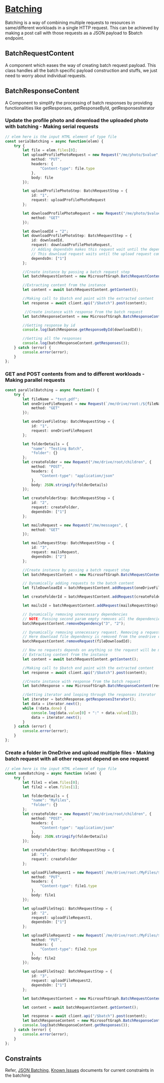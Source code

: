 # [Batching](https://developer.microsoft.com/en-us/graph/docs/concepts/json_batching)

Batching is a way of combining multiple requests to resources in same/different workloads in a single HTTP request. This can be achieved by making a post call with those requests as a JSON payload to $batch endpoint.

## BatchRequestContent

A component which eases the way of creating batch request payload. This class handles all the batch specific payload construction and stuffs, we just need to worry about individual requests.

## BatchResponseContent

A Component to simplify the processing of batch responses by providing functionalities like getResponses, getResponseById, getResponsesIterator

### Update the profile photo and download the uploaded photo with batching - Making serial requests

```typescript
// elem here is the input HTML element of type file
const serialBatching = async function(elem) {
    try {
        let file = elem.files[0];
        let uploadProfilePhotoRequest = new Request("/me/photo/$value", {
            method: "PUT",
            headers: {
                "Content-type": file.type
            },
            body: file
        });

        let uploadProfilePhotoStep: BatchRequestStep = {
            id: "1",
            request: uploadProfilePhotoRequest
        };

        let downloadProfilePhotoRequest = new Request("/me/photo/$value", {
            method: "GET"
        });

        let downloadId = "2";
        let downloadProfilePhotoStep: BatchRequestStep = {
            id: downloadId,
            request: downloadProfilePhotoRequest,
            // Adding dependsOn makes this request wait until the dependency finishes
            // This download request waits until the upload request completes
            dependsOn: ["1"]
        };

        //Create instance by passing a batch request step
        let batchRequestContent = new MicrosoftGraph.BatchRequestContent([uploadProfilePhotoStep, downloadProfilePhotoStep]);

        //Extracting content from the instance
        let content = await batchRequestContent.getContent();

        //Making call to $batch end point with the extracted content
        let response = await client.api("/$batch").post(content);

         //Create instance with response from the batch request
        let batchResponseContent = new MicrosoftGraph.BatchResponseContent(response);

        //Getting response by id
        console.log(batchResponse.getResponseById(downloadId));

        //Getting all the responses
        console.log(batchResponseContent.getResponses());
    } catch (error) {
        console.error(error);
    }
};

```

### GET and POST contents from and to different workloads - Making parallel requests

```typescript
const parallelBatching = async function() {
    try {
        let fileName = "test.pdf";
        let oneDriveFileRequest = new Request(`/me/drive/root:/${fileName}:/content`, {
            method: "GET"
        });

        let oneDriveFileStep: BatchRequestStep = {
            id: "1",
            request: oneDriveFileRequest
        };

        let folderDetails = {
            "name": "Testing Batch",
            "folder": {}
        };
        let createFolder = new Request("/me/drive/root/children", {
            method: "POST",
            headers: {
                "Content-type": "application/json"
            },
            body: JSON.stringify(folderDetails)
        });

        let createFolderStep: BatchRequestStep = {
            id: "2",
            request: createFolder,
            dependsOn: ["1"]
        };

        let mailsRequest = new Request("/me/messages", {
            method: "GET"
        });

        let mailsRequestStep: BatchRequestStep = {
            id: "3",
            request: mailsRequest,
            dependsOn: ["2"]
        };

        //Create instance by passing a batch request step
        let batchRequestContent = new MicrosoftGraph.BatchRequestContent();

        // Dynamically adding requests to the batch content
        let fileDownloadId = batchRequestContent.addRequest(oneDriveFileStep);

        let createFolderId = batchRequestContent.addRequest(createFolderStep);

        let mailsId = batchRequestContent.addRequest(mailsRequestStep);

        // Dynamically removing unnecessary dependencies
        // NOTE: Passing second param empty removes all the dependencies for that request
        batchRequestContent.removeDependency("3", "2");

        // Dynamically removing unnecessary request. Removing a request automatically removes the dependencies in relevant dependents
        // Here download file dependency is removed from the onedrive create folder request
        batchRequestContent.removeRequest(fileDownloadId);

        // Now no requests depends on anything so the request will be made parallel in the service end
        // Extracting content from the instance
        let content = await batchRequestContent.getContent();

        //Making call to $batch end point with the extracted content
        let response = await client.api("/$batch").post(content);

        //Create instance with response from the batch request
        let batchResponse = new MicrosoftGraph.BatchResponseContent(response);

        //Getting iterator and looping through the responses iterator
        let iterator = batchResponse.getResponsesIterator();
        let data = iterator.next();
        while (!data.done) {
            console.log(data.value[0] + ":" + data.value[1]);
            data = iterator.next();
        }
    } catch (error) {
        console.error(error);
    }
};
```

### Create a folder in OneDrive and upload multiple files - Making batch request with all other request depend on one request

```typescript
// elem here is the input HTML element of type file
const sameBatching = async function (elem) {
    try {
        let file1 = elem.files[0];
        let file2 = elem.files[1];

        let folderDetails = {
            "name": "MyFiles",
            "folder": {}
        };
        let createFolder = new Request("/me/drive/root/children", {
            method: "POST",
            headers: {
                "Content-type": "application/json"
            },
            body: JSON.stringify(folderDetails)
        });

        let createFolderStep: BatchRequestStep = {
            id: "1",
            request: createFolder
        };

        let uploadFileRequest1 = new Request(`/me/drive/root:/MyFiles/${file1.name}:/content`, {
            method: "PUT",
            headers: {
                "Content-type": file1.type
            },
            body: file1
        });

        let uploadFileStep1: BatchRequestStep = {
            id: "2",
            request: uploadFileRequest1,
            dependsOn: ["1"]
        };

        let uploadFileRequest2 = new Request(`/me/drive/root:/MyFiles/${file2.name}:/content`, {
            method: "PUT",
            headers: {
                "Content-type": file2.type
            },
            body: file2
        });

        let uploadFileStep2: BatchRequestStep = {
            id: "3",
            request: uploadFileRequest2,
            dependsOn: ["1"]
        };

        let batchRequestContent = new MicrosoftGraph.BatchRequestContent([createFolderStep, uploadFileStep1, uploadFileStep2]);

        let content = await batchRequestContent.getContent();

        let response = await client.api("/$batch").post(content);
        let batchResponseContent = new MicrosoftGraph.BatchResponseContent(response);
        console.log(batchResponseContent.getResponses());
    } catch (error) {
        console.error(error);
    }
};
```

## Constraints

Refer, [JSON Batching](https://developer.microsoft.com/en-us/graph/docs/concepts/json_batching), [Known Issues](https://developer.microsoft.com/en-us/graph/docs/concepts/known_issues#json-batching) documents for current constraints in the batching